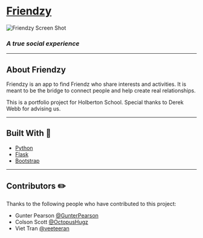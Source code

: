 # [Friendzy](https://friendzfor.me/)
![Friendzy Screen Shot](https://raw.githubusercontent.com/veeteeran/Friendzy/master/web_flask/static/img/Friendzy_Screenshot.png)
### *A true social experience*
---
## About Friendzy 

Friendzy is an app to find Friendz who share interests and activities. It is meant to be the bridge to connect people and help create real relationships.

This is a portfolio project for Holberton School. Special thanks to Derek Webb for advising us.

---
## Built With :wrench:
* [Python](https://www.python.org/)
* [Flask](https://flask.palletsprojects.com/en/1.1.x/)
* [Bootstrap](https://getbootstrap.com)
---
## Contributors :pencil2:

Thanks to the following people who have contributed to this project:

* Gunter Pearson [@GunterPearson](https://github.com/GunterPearson)
* Colson Scott [@OctopusHugz](https://github.com/OctopusHugz)
* Viet Tran [@veeteeran](https://github.com/veeteeran)
